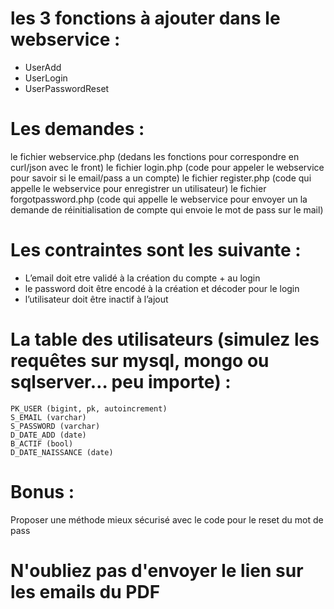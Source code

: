 # les 3 fonctions à ajouter dans le webservice : 

- UserAdd
- UserLogin
- UserPasswordReset

# Les demandes :

le fichier webservice.php (dedans les fonctions pour correspondre en curl/json avec le front)
le fichier login.php (code pour appeler le webservice pour savoir si le email/pass a un compte)
le fichier register.php (code qui appelle le webservice pour enregistrer un utilisateur)
le fichier forgotpassword.php (code qui appelle le webservice pour envoyer un la demande de réinitialisation de compte qui envoie le mot de pass sur le mail)

# Les contraintes sont les suivante :

- L’email doit etre validé à la création du compte + au login
- le password doit être encodé à la création  et décoder pour le login
- l’utilisateur doit être inactif à l’ajout

# La table des utilisateurs (simulez les requêtes sur mysql, mongo ou sqlserver… peu importe) : 

```
PK_USER (bigint, pk, autoincrement)
S_EMAIL (varchar)
S_PASSWORD (varchar)
D_DATE_ADD (date)
B_ACTIF (bool)
D_DATE_NAISSANCE (date)
```

# Bonus :

Proposer une méthode mieux sécurisé avec le code pour le reset du mot de pass

# N'oubliez pas d'envoyer le lien sur les emails du PDF
